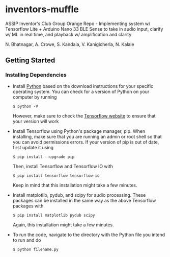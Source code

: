 # inventors-muffle
ASSIP Inventor's Club Group Orange Repo - 
Implementing system w/ Tensorflow Lite + Arduino Nano 33 BLE Sense to take in audio input, clarify w/ ML in real time, and playback w/ amplification and clarity

N. Bhatnagar, A. Crowe, S. Kandala, V. Kanigicherla, N. Kalale

## Getting Started

### Installing Dependencies

* Install [Python](https://www.python.org/downloads/) based on the download instructions for your specific operating system. You can check for a version of Python on your computer by running
    ```Shell
    $ python -V
    ```
    However, make sure to check the [Tensorflow website](https://www.tensorflow.org/install) to ensure that your version will work

* Install Tensorflow using Python's package manager, pip. When installing, make sure that you are running an admin or root shell so that you can avoid permissions errors. If your version of pip is out of date, first update it using
    ```Shell
    $ pip install --upgrade pip
    ```
    Then, install Tensorflow and Tensorflow IO with
    ```Shell
    $ pip install tensorflow tensorflow-io
    ```
    Keep in mind that this installation might take a few minutes.

* Install matplotlib, pydub, and scipy for audio processing. These packages can be installed in the same way as the above Tensorflow packages with
    ```Shell
    $ pip install matplotlib pydub scipy
    ```
    Again, this installation might take a few minutes.

* To run the code, navigate to the directory with the Python file you intend to run and do
    ```Shell
    $ python filename.py
    ```